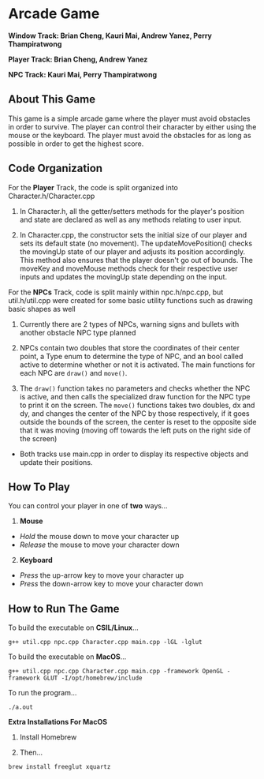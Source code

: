 # Arcade Game

**Window Track: Brian Cheng, Kauri Mai, Andrew Yanez, Perry Thampiratwong**

**Player Track: Brian Cheng, Andrew Yanez**

**NPC Track: Kauri Mai, Perry Thampiratwong**

## About This Game

This game is a simple arcade game where the player must avoid obstacles in order to survive. The player can control their character by either using the mouse or the keyboard. The player must avoid the obstacles for as long as possible in order to get the highest score.

## Code Organization

For the **Player** Track, the code is split organized into Character.h/Character.cpp

1. In Character.h, all the getter/setters methods for the player's position and state are declared as well as any methods relating to user input.

2. In Character.cpp, the constructor sets the initial size of our player and sets its default state (no movement). The updateMovePosition() checks the movingUp state of our player and adjusts its position accordingly. This method also ensures that the player doesn't go out of bounds. The moveKey and moveMouse methods check for their respective user inputs and updates the movingUp state depending on the input.

For the **NPCs** Track, code is split mainly within npc.h/npc.cpp, but util.h/util.cpp were created for some basic utility functions such as drawing basic shapes as well

1. Currently there are 2 types of NPCs, warning signs and bullets with another obstacle NPC type planned

2. NPCs contain two doubles that store the coordinates of their center point, a Type enum to determine the type of NPC, and an bool called active to determine whether or not it is activated. The main functions for each NPC are `draw()` and `move()`. 

3. The `draw()` function takes no parameters and checks whether the NPC is active, and then calls the specialized draw function for the NPC type to print it on the screen. The `move()` functions takes two doubles, dx and dy, and changes the center of the NPC by those respectively, if it goes outside the bounds of the screen, the center is reset to the opposite side that it was moving (moving off towards the left puts on the right side of the screen)

* Both tracks use main.cpp in order to display its respective objects and update their positions.

## How To Play

You can control your player in one of **two** ways...

1. **Mouse**

- _Hold_ the mouse down to move your character up
- _Release_ the mouse to move your character down

2. **Keyboard**

- _Press_ the up-arrow key to move your character up
- _Press_ the down-arrow key to move your character down

## How to Run The Game

To build the executable on **CSIL/Linux**...

```
g++ util.cpp npc.cpp Character.cpp main.cpp -lGL -lglut
```

To build the executable on **MacOS**...

```
g++ util.cpp npc.cpp Character.cpp main.cpp -framework OpenGL -framework GLUT -I/opt/homebrew/include
```

To run the program...

```
./a.out
```

**Extra Installations For MacOS**

1. Install Homebrew

2. Then...

```
brew install freeglut xquartz
```
